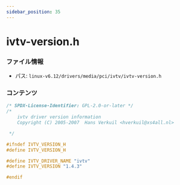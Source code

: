 ```yaml
---
sidebar_position: 35
---
```

# ivtv-version.h

### ファイル情報

- パス: `linux-v6.12/drivers/media/pci/ivtv/ivtv-version.h`

### コンテンツ

```h
/* SPDX-License-Identifier: GPL-2.0-or-later */
/*
    ivtv driver version information
    Copyright (C) 2005-2007  Hans Verkuil <hverkuil@xs4all.nl>

 */

#ifndef IVTV_VERSION_H
#define IVTV_VERSION_H

#define IVTV_DRIVER_NAME "ivtv"
#define IVTV_VERSION "1.4.3"

#endif

```
